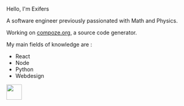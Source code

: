 Hello, I'm Exifers

A software engineer previously passionated with Math and Physics.

Working on [compoze.org](https://compoze.org?utm_source=github), a source code generator.

My main fields of knowledge are :

- React
- Node
- Python
- Webdesign

[<img src="https://cdn.iconscout.com/icon/free/png-256/twitter-213-569318.png" width="40" height="40">](https://twitter.com/exifers_)
